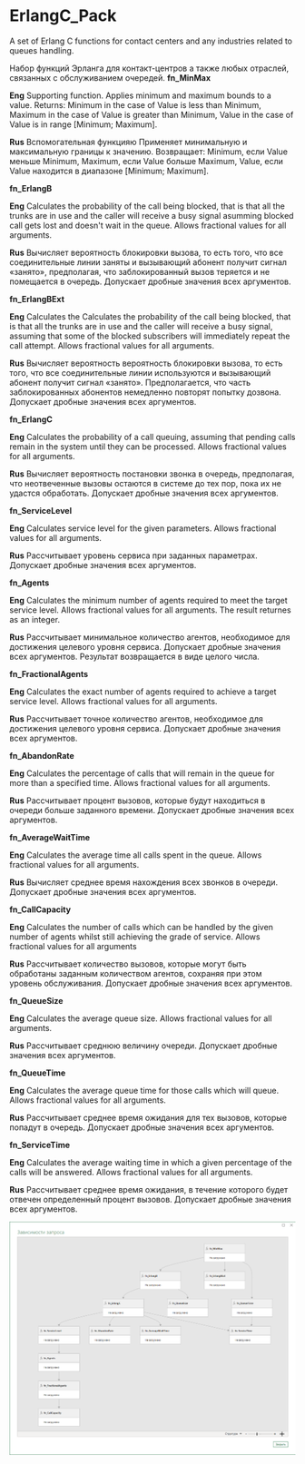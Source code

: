 # ErlangC_Pack
A set of Erlang C functions for contact centers and any industries related to queues handling.<p>
Набор функций Эрланга для контакт-центров а также любых отраслей, связанных с обслуживанием очередей.
<b>fn_MinMax</b><p>
<b>Eng</b> Supporting function. Applies minimum and maximum bounds to a value. Returns: Minimum in the case of Value is less than Minimum, Maximum in the case of Value is greater than Minimum, Value in the case of Value is in range [Minimum; Maximum].<p>
<b>Rus</b> Вспомогательная функцияю Применяет минимальную и максимальную границы к значению. Возвращает: Minimum, если Value меньше Minimum, Maximum, если Value больше Maximum, Value, если Value находится в диапазоне [Minimum; Maximum].<p>
<b>fn_ErlangB</b><p>
<b>Eng</b> Calculates the probability of the call being blocked, that is that all the trunks are in use and the caller will receive a busy signal asumming blocked call gets lost and doesn't wait in the queue. Allows fractional values for all arguments.<p>
<b>Rus</b> Вычисляет вероятность блокировки вызова, то есть того, что все соединительные линии заняты и вызывающий абонент получит сигнал «занято», предполагая, что заблокированный вызов теряется и не помещается в очередь. Допускает дробные значения всех аргументов.<p>
<b>fn_ErlangBExt</b><p>
<b>Eng</b> Calculates the Calculates the probability of the call being blocked, that is that all the trunks are in use and the caller will receive a busy signal, assuming that some of the blocked subscribers will immediately repeat the call attempt. Allows fractional values for all arguments.<p>
<b>Rus</b> Вычисляет вероятность вероятность блокировки вызова, то есть того, что все соединительные линии используются и вызывающий абонент получит сигнал «занято». Предполагается, что часть заблокированных абонентов немедленно повторят попытку дозвона. Допускает дробные значения всех аргументов.<p>
<b>fn_ErlangC</b><p>
<b>Eng</b> Calculates the probability of a call queuing, assuming that pending calls remain in the system until they can be processed. Allows fractional values for all arguments.<p>
<b>Rus</b> Вычисляет вероятность постановки звонка в очередь, предполагая, что неотвеченные вызовы остаются в системе до тех пор, пока их не удастся обработать. Допускает дробные значения всех аргументов.<p>
<b>fn_ServiceLevel</b><p>
<b>Eng</b> Calculates service level for the given parameters. Allows fractional values for all arguments.<p>
<b>Rus</b> Рассчитывает уровень сервиса при заданных параметрах. Допускает дробные значения всех аргументов.<p>
<b>fn_Agents</b><p>
<b>Eng</b> Calculates the minimum number of agents required to meet the target service level. Allows fractional values for all arguments. The result returnes as an integer.<p>
<b>Rus</b> Рассчитывает минимальное количество агентов, необходимое для достижения целевого уровня сервиса. Допускает дробные значения всех аргументов. Результат возвращается в  виде целого числа.<p>
<b>fn_FractionalAgents</b><p>
<b>Eng</b> Calculates the exact number of agents required to achieve a target service level. Allows fractional values for all arguments.<p>
<b>Rus</b> Рассчитывает точное количество агентов, необходимое для достижения целевого уровня сервиса. Допускает дробные значения всех аргументов.<p>
<b>fn_AbandonRate</b><p>
<b>Eng</b> Calculates the percentage of calls that will remain in the queue for more than a specified time. Allows fractional values for all arguments.<p>
<b>Rus</b> Рассчитывает процент вызовов, которые будут находиться в очереди больше заданного времени. Допускает дробные значения всех аргументов.<p>
<b>fn_AverageWaitTime</b><p>
<b>Eng</b> Calculates the average time all calls spent in the queue. Allows fractional values for all arguments.<p>
<b>Rus</b> Вычисляет среднее время нахождения всех звонков в очереди. Допускает дробные значения всех аргументов.<p>
<b>fn_CallCapacity</b><p>
<b>Eng</b> Calculates the number of calls which can be handled by the given number of agents whilst still achieving the grade of service. Allows fractional values for all arguments<p>
<b>Rus</b> Рассчитывает количество вызовов, которые могут быть обработаны заданным количеством агентов, сохраняя при этом уровень обслуживания. Допускает дробные значения всех аргументов.<p>
<b>fn_QueueSize</b><p>
<b>Eng</b> Calculates the average queue size. Allows fractional values for all arguments.<p>
<b>Rus</b> Рассчитывает среднюю величину очереди. Допускает дробные значения всех аргументов.<p>
<b>fn_QueueTime</b><p>
<b>Eng</b> Calculates the average queue time for those calls which will queue. Allows fractional values for all arguments.<p>
<b>Rus</b> Рассчитывает среднее время ожидания для тех вызовов, которые попадут в очередь. Допускает дробные значения всех аргументов.<p>
<b>fn_ServiceTime</b><p>
<b>Eng</b> Calculates the average waiting time in which a given percentage of the calls will be answered. Allows fractional values for all arguments.<p>
<b>Rus</b> Рассчитывает среднее время ожидания, в течение которого будет отвечен определенный процент вызовов. Допускает дробные значения всех аргументов.<p>
![Functions relations](https://github.com/IgorSova/ErlangPack/blob/main/Functions%20Relations.png)

